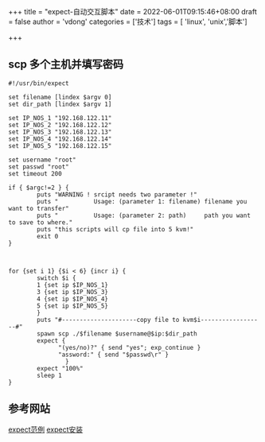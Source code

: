 +++
title = "expect-自动交互脚本"
date = 2022-06-01T09:15:46+08:00
draft = false
author = 'vdong'
categories = ['技术']
tags = [ 'linux', 'unix','脚本']

+++

##  scp 多个主机并填写密码 

```shell
#!/usr/bin/expect

set filename [lindex $argv 0]
set dir_path [lindex $argv 1]

set IP_NOS_1 "192.168.122.11"
set IP_NOS_2 "192.168.122.12"
set IP_NOS_3 "192.168.122.13"
set IP_NOS_4 "192.168.122.14"
set IP_NOS_5 "192.168.122.15"

set username "root"
set passwd "root"
set timeout 200

if { $argc!=2 } {
        puts "WARNING ! srcipt needs two parameter !"
        puts "          Usage: (parameter 1: filename) filename you want to transfer"
        puts "          Usage: (parameter 2: path)     path you want to save to where."
        puts "this scripts will cp file into 5 kvm!"
        exit 0
}



for {set i 1} {$i < 6} {incr i} {
        switch $i {
        1 {set ip $IP_NOS_1}
        3 {set ip $IP_NOS_3}
        4 {set ip $IP_NOS_4}
        5 {set ip $IP_NOS_5}
        }
        puts "#---------------------copy file to kvm$i------------------#"
        spawn scp ./$filename $username@$ip:$dir_path
        expect {
              "(yes/no)?" { send "yes"; exp_continue }
              "assword:" { send "$passwd\r" }
                }
        expect "100%"
        sleep 1
}
```

## 参考网站

[expect范例](http://xstarcd.github.io/wiki/shell/expect.html)
[expect安装](https://www.cnblogs.com/hanby/p/15524774.html)


